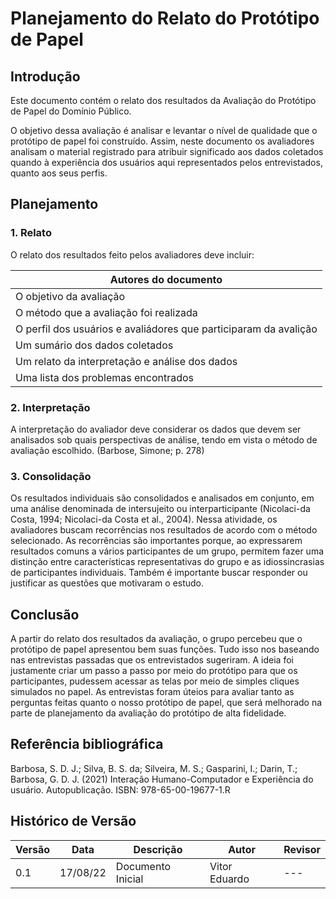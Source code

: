 # Planejamento do Relato do Protótipo de Papel

## Introdução

Este documento contém o relato dos resultados da Avaliação do Protótipo de Papel do Domínio Público.

O objetivo dessa avaliação é analisar e levantar o nível de qualidade que o protótipo de papel foi construído. Assim, neste documento os avaliadores analisam o material registrado para atribuir significado aos dados coletados quando à experiência dos usuários aqui representados pelos entrevistados, quanto aos seus perfis.

## Planejamento

### 1. Relato

O relato dos resultados feito pelos avaliadores deve incluir:

<table class="table table-striped border">
    <thead>
        <th>Autores do documento</th> 
    </thead>
    <tbody>
        <tr>
		    <td>O objetivo da avaliação</td>
	    </tr>
      <tr>
		    <td>O método que a avaliação foi realizada</td>
	    </tr>
      <tr>
		    <td>O perfil dos usuários e avaliádores que participaram da avalição</td>
	    </tr>
      <tr>
		    <td>Um sumário dos dados coletados</td>
	    </tr>
      <tr>
		    <td>Um relato da interpretação e análise dos dados</td>
	    </tr>
      <tr>
		    <td>Uma lista dos problemas encontrados</td>
	    </tr>
    </tbody> 
</table>


### 2. Interpretação

A interpretação do avaliador deve considerar os dados que devem ser analisados sob quais perspectivas de análise, tendo em vista o método de avaliação escolhido. (Barbose, Simone; p. 278)

### 3. Consolidação

Os resultados individuais são consolidados e analisados em conjunto, em uma análise denominada de intersujeito ou interparticipante (Nicolaci-da Costa, 1994; Nicolaci-da Costa et al., 2004). Nessa atividade, os avaliadores buscam recorrências nos resultados de acordo com o método selecionado. As recorrências são importantes porque, ao expressarem resultados comuns a vários participantes de um grupo, permitem fazer uma distinção entre características representativas do grupo e as idiossincrasias de participantes individuais. Também é importante buscar responder ou justificar as questões que motivaram o estudo.

## Conclusão

A partir do relato dos resultados da avaliação, o grupo percebeu que o protótipo de papel apresentou bem suas funções. Tudo isso nos baseando nas entrevistas passadas que os entrevistados sugeriram. A ideia foi justamente criar um passo a passo por meio do protótipo para que os participantes, pudessem acessar as telas por meio de simples cliques simulados no papel. As entrevistas foram úteios para avaliar tanto as perguntas feitas quanto o nosso protótipo de papel, que será melhorado na parte de planejamento da avaliação do protótipo de alta fidelidade.

## Referência bibliográfica

Barbosa, S. D. J.; Silva, B. S. da; Silveira, M. S.; Gasparini, I.; Darin, T.; Barbosa, G. D. J. (2021) Interação Humano-Computador e Experiência do usuário. Autopublicação. ISBN: 978-65-00-19677-1.R

## Histórico de Versão

| Versão | Data | Descrição | Autor | Revisor |
|--------|------|-------|-----------| ------- |
| 0.1 | 17/08/22 | Documento Inicial | Vitor Eduardo | --- |


